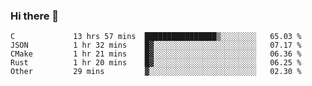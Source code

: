### Hi there 👋

<!--
**WShiBin/WShiBin** is a ✨ _special_ ✨ repository because its `README.md` (this file) appears on your GitHub profile.

Here are some ideas to get you started:

- 🔭 I’m currently working on ...
- 🌱 I’m currently learning ...
- 👯 I’m looking to collaborate on ...
- 🤔 I’m looking for help with ...
- 💬 Ask me about ...
- 📫 How to reach me: ...
- 😄 Pronouns: ...
- ⚡ Fun fact: ...
-->

<!--START_SECTION:waka-->

```text
C             13 hrs 57 mins  ████████████████▒░░░░░░░░   65.03 %
JSON          1 hr 32 mins    █▓░░░░░░░░░░░░░░░░░░░░░░░   07.17 %
CMake         1 hr 21 mins    █▓░░░░░░░░░░░░░░░░░░░░░░░   06.36 %
Rust          1 hr 20 mins    █▓░░░░░░░░░░░░░░░░░░░░░░░   06.25 %
Other         29 mins         ▓░░░░░░░░░░░░░░░░░░░░░░░░   02.30 %
```

<!--END_SECTION:waka-->
